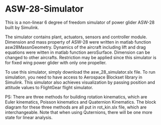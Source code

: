 # ASW-28-Simulator
This is a non-linear 6 degree of freedom simulator of power glider ASW-28 built by Simulink.

The simulator contains plant, actuators, sensors and controller module. Dimension and mass property of ASW-28 were written in matlab function asw28MassnGeometry. Dynamics of the aircraft including lift and drag equations were witten in matlab function aeroSurface. Dimension can be changed to other aircrafts. Restriction may be applied since this simulator is for fixed wing power glider with only one propeller. 

To use this simulator, simply download the asw_28_simulator.slx file. To run simulation, you need to have access to Aerospace Blockset library in Simulink. This simulator also achieves visualization by passing position and attitude values to FlightGear flight simulator. 

PS: There are three methods for building rotation kinematics, which are Euler kinematics, Poisson kinematics and Quaternion Kinematics. The block diagram for these three methods are all put in rot_kin.slx file, which are interchangeable. Note that when using Quternions, there will be one more state for linear analysis. 
